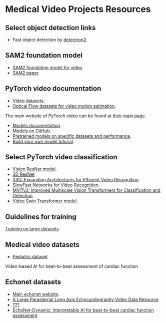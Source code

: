 # Medical Video Projects Resources

## Select object detection links
* Fast object detection by [detectron2](https://github.com/facebookresearch/detectron2?tab=readme-ov-file).

## SAM2 foundation model
* [SAM2 foundation model for video](https://github.com/facebookresearch/sam2).
* [SAM2 paper](https://ai.meta.com/research/publications/sam-2-segment-anything-in-images-and-videos/).

## PyTorch video documentation
* [Video datasets](https://docs.pytorch.org/vision/main/datasets.html#video-classification).
* [Optical Flow datasets for video motion estimation](https://docs.pytorch.org/vision/main/datasets.html#optical-flow).

The main website of PyTorch video can be found at [their main page](https://pytorchvideo.org/).
* [Models documentation](https://pytorchvideo.readthedocs.io/en/latest/models.html).
* [Models on GitHub](https://github.com/facebookresearch/pytorchvideo/tree/main/pytorchvideo/models/hub).
* [Pretrained models on specific datasets and performance](https://github.com/facebookresearch/pytorchvideo/blob/main/docs/source/model_zoo.md).
* [Build your own model tutorial](https://pytorchvideo.org/docs/tutorial_accelerator_build_your_model#introduction).

## Select PyTorch video classification
* [Vision ResNet model](https://docs.pytorch.org/vision/stable/models/video_resnet.html).
* [3D ResNet](https://pytorch.org/hub/facebookresearch_pytorchvideo_resnet/)
* [X3D: Expanding Architectures for Efficient Video Recognition](https://pytorch.org/hub/facebookresearch_pytorchvideo_x3d/).
* [SlowFast Networks for Video Recognition](https://pytorch.org/hub/facebookresearch_pytorchvideo_slowfast/).
* [MViTv2: Improved Multiscale Vision Transformers for Classification and Detection](https://docs.pytorch.org/vision/main/models/video_mvit.html).
* [Video Swin Transformer model](https://docs.pytorch.org/vision/stable/models/video_swin_transformer.html).


## Guidelines for training 
[Training on large datasets](https://github.com/pattichis/AIMV/blob/main/opt.md)

## Medical video datasets
* [Pediatric dataset](https://github.com/bryanhe/dynamic).



Video-based AI for beat-to-beat assessment of cardiac function
## Echonet datasets
* [Main echonet website](https://github.com/echonet).
* [A Large Parasternal Long Axis Echocardiography Video Data Resource](https://echonet.github.io/lvh/)
* [???](https://echonet.github.io/pediatric/index.html)
* [EchoNet-Dynamic: Interpretable AI for beat-to-beat cardiac function assessment](https://github.com/echonet/dynamic)


